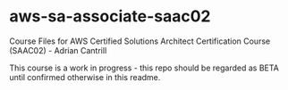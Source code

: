 # aws-sa-associate-saac02
Course Files for AWS Certified Solutions Architect Certification Course (SAAC02) - Adrian Cantrill

This course is a work in progress - this repo should be regarded as BETA until confirmed otherwise in this readme.
